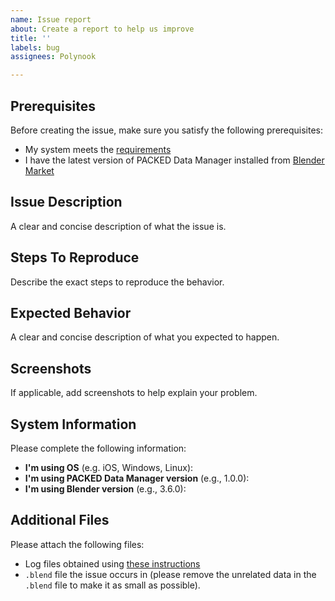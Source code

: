 ```yaml
---
name: Issue report
about: Create a report to help us improve
title: ''
labels: bug
assignees: Polynook

---
```


## Prerequisites
Before creating the issue, make sure you satisfy the following prerequisites:
- My system meets the [requirements](https://polynook.com/packed/data-manager/docs/getting-started#requirements)
- I have the latest version of PACKED Data Manager installed from [Blender Market](https://blendermarket.com/products/packed-data-manager)

## Issue Description
A clear and concise description of what the issue is.

## Steps To Reproduce
Describe the exact steps to reproduce the behavior.

## Expected Behavior
A clear and concise description of what you expected to happen.

## Screenshots
If applicable, add screenshots to help explain your problem.

## System Information
Please complete the following information:
 - **I'm using OS** (e.g. iOS, Windows, Linux): 
 - **I'm using PACKED Data Manager version** (e.g., 1.0.0):
 - **I'm using Blender version** (e.g., 3.6.0):

## Additional Files
Please attach the following files:
- Log files obtained using [these instructions](https://polynook.com/packed/data-manager/docs/support#logs)
- `.blend` file the issue occurs in (please remove the unrelated data in the `.blend` file to make it as small as possible).

